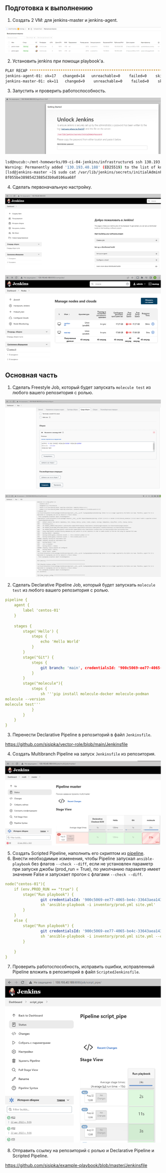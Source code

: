 ## Подготовка к выполнению

1. Создать 2 VM: для jenkins-master и jenkins-agent.

<p align="left">
  <img src="./pic/jenkins1.png">
</p>

2. Установить jenkins при помощи playbook'a.

```bash
PLAY RECAP *****************************************************************************************************************
jenkins-agent-01: ok=17   changed=14   unreachable=0    failed=0    skipped=0    rescued=0    ignored=0   
jenkins-master-01: ok=11   changed=9    unreachable=0    failed=0    skipped=0    rescued=0    ignored=0   
```

3. Запустить и проверить работоспособность.

<p align="left">
  <img src="./pic/jenkins2.png">
</p>

```bash
lsd@nucub:~/mnt-homeworks/09-ci-04-jenkins/infrastructure$ ssh 130.193.40.188
Warning: Permanently added '130.193.40.188' (ED25519) to the list of known hosts.
[lsd@jenkins-master ~]$ sudo cat /var/lib/jenkins/secrets/initialAdminPassword
8f055be38985423885d3b9a0106aa68f
```

4. Сделать первоначальную настройку.

<p align="left">
  <img src="./pic/jenkins3.png">
</p>

<p align="left">
  <img src="./pic/jenkins4.png">
</p>

## Основная часть

1. Сделать Freestyle Job, который будет запускать `molecule test` из любого вашего репозитория с ролью.

<p align="left">
  <img src="./pic/jenkins5.png">
</p>

<p align="left">
  <img src="./pic/jenkins6.png">
</p>

2. Сделать Declarative Pipeline Job, который будет запускать `molecule test` из любого вашего репозитория с ролью.

```yml
pipeline {
    agent {
        label 'centos-01'
    }

    stages {
        stage('Hello') {
            steps {
                echo 'Hello World'
            }
        }
        stage("Git") {
            steps {
                git branch: 'main', credentialsId: '900c5069-ee77-4065-be4c-33643aea1430', url: 'https://github.com/sisipka/vector-role.git'
            }
        }
        stage("molecule"){
            steps {
                sh '''pip install molecule-docker molecule-podman
molecule --version
molecule test'''
            }
        }
    }
}
```

3. Перенести Declarative Pipeline в репозиторий в файл `Jenkinsfile`.

https://github.com/sisipka/vector-role/blob/main/Jenkinsfile

4. Создать Multibranch Pipeline на запуск `Jenkinsfile` из репозитория.

<p align="left">
  <img src="./pic/jenkins8.png">
</p>

5. Создать Scripted Pipeline, наполнить его скриптом из [pipeline](./pipeline).
6. Внести необходимые изменения, чтобы Pipeline запускал `ansible-playbook` без флагов `--check --diff`, если не установлен параметр при запуске джобы (prod_run = True), по умолчанию параметр имеет значение False и запускает прогон с флагами `--check --diff`.

```yml
node("centos-01"){
    if (env.PROD_RUN == "true") {
        stage("Run playbook") {
                git credentialsId: '900c5069-ee77-4065-be4c-33643aea1430', url: 'https://github.com/sisipka/example-playbook.git'
                sh 'ansible-playbook -i inventory/prod.yml site.yml'
        }
    }
    else {
        stage("Run playbook") {
                git credentialsId: '900c5069-ee77-4065-be4c-33643aea1430', url: 'https://github.com/sisipka/example-playbook.git'
                sh 'ansible-playbook -i inventory/prod.yml site.yml --check --diff'
        }
        
    }
}
```

7. Проверить работоспособность, исправить ошибки, исправленный Pipeline вложить в репозиторий в файл `ScriptedJenkinsfile`.

<p align="left">
  <img src="./pic/jenkins7.png">
</p>

8. Отправить ссылку на репозиторий с ролью и Declarative Pipeline и Scripted Pipeline.

https://github.com/sisipka/example-playbook/blob/master/Jenkinsfile

